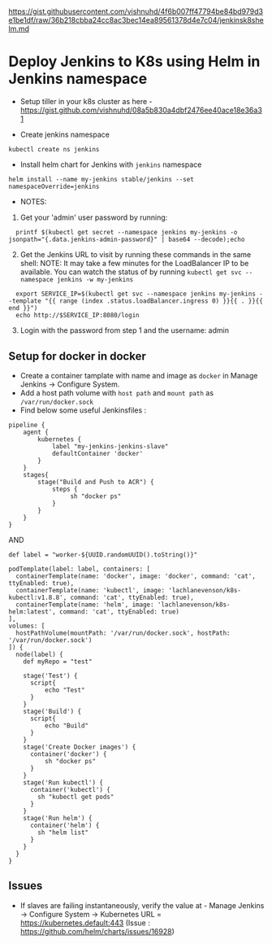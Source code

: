 ##
#
https://gist.githubusercontent.com/vishnuhd/4f6b007ff47794be84bd979d3e1be1df/raw/36b218cbba24cc8ac3bec14ea89561378d4e7c04/jenkinsk8shelm.md
#
##

# Deploy Jenkins to K8s using Helm in Jenkins namespace

- Setup tiller in your k8s cluster as here - https://gist.github.com/vishnuhd/08a5b830a4dbf2476ee40ace18e36a31

- Create jenkins namespace
```
kubectl create ns jenkins
```

- Install helm chart for Jenkins with `jenkins` namespace
```
helm install --name my-jenkins stable/jenkins --set namespaceOverride=jenkins
```

- NOTES:
1. Get your 'admin' user password by running:
```
  printf $(kubectl get secret --namespace jenkins my-jenkins -o jsonpath="{.data.jenkins-admin-password}" | base64 --decode);echo
```
2. Get the Jenkins URL to visit by running these commands in the same shell:
  NOTE: It may take a few minutes for the LoadBalancer IP to be available.
        You can watch the status of by running 
        ```
        kubectl get svc --namespace jenkins -w my-jenkins
        ```
```
  export SERVICE_IP=$(kubectl get svc --namespace jenkins my-jenkins --template "{{ range (index .status.loadBalancer.ingress 0) }}{{ . }}{{ end }}")
  echo http://$SERVICE_IP:8080/login
```
3. Login with the password from step 1 and the username: admin

## Setup for docker in docker

- Create a container tamplate with name and image as `docker` in Manage Jenkins -> Configure System.
- Add a host path volume with `host path` and `mount path` as `/var/run/docker.sock`
- Find below some useful Jenkinsfiles :

```
pipeline {
    agent {
        kubernetes {
            label "my-jenkins-jenkins-slave"
            defaultContainer 'docker'
        }
    }
    stages{
        stage("Build and Push to ACR") {
            steps {
                 sh "docker ps"
            }
        }
    }
}
```

AND

```
def label = "worker-${UUID.randomUUID().toString()}"

podTemplate(label: label, containers: [
  containerTemplate(name: 'docker', image: 'docker', command: 'cat', ttyEnabled: true),
  containerTemplate(name: 'kubectl', image: 'lachlanevenson/k8s-kubectl:v1.8.8', command: 'cat', ttyEnabled: true),
  containerTemplate(name: 'helm', image: 'lachlanevenson/k8s-helm:latest', command: 'cat', ttyEnabled: true)
],
volumes: [
  hostPathVolume(mountPath: '/var/run/docker.sock', hostPath: '/var/run/docker.sock')
]) {
  node(label) {
    def myRepo = "test"
 
    stage('Test') {
      script{
          echo "Test"
      }
    }
    stage('Build') {
      script{
          echo "Build"
      }
    }
    stage('Create Docker images') {
      container('docker') {
          sh "docker ps"
      }
    }
    stage('Run kubectl') {
      container('kubectl') {
        sh "kubectl get pods"
      }
    }
    stage('Run helm') {
      container('helm') {
        sh "helm list"
      }
    }
  }
}
```

## Issues

- If slaves are failing instantaneously, verify the value at - Manage Jenkins -> Configure System -> Kubernetes URL = https://kubernetes.default:443 (Issue : https://github.com/helm/charts/issues/16928)
